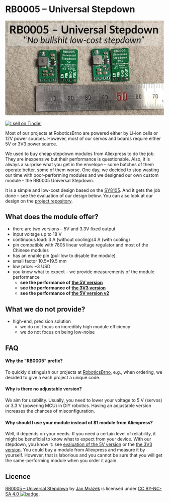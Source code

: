 # RB0005 – Universal Stepdown

![StepDown photo](evaluation/assets/header.jpg)

[![I sell on
Tindie!](https://d2ss6ovg47m0r5.cloudfront.net/badges/tindie-mediums.png)](https://www.tindie.com/stores/yaqwsx/?ref=offsite_badges&utm_source=sellers_yaqwsx&utm_medium=badges&utm_campaign=badge_large)


Most of our projects at RoboticsBrno are powered either by Li-ion cells or 12V
power sources. However, most of our servos and boards require either 5V or 3V3
power source.

We used to buy cheap stepdown modules from Aliexpress to do the job. They are
inexpensive but their performance is questionable. Also, it is always a
surprise what you get in the envelope – some batches of them operate better,
some of them worse. One day, we decided to stop wasting our time with
poor-performing modules and we designed our own custom module – the RB0005
Universal Stepdown.

It is a simple and low-cost design based on the
[SY8105](https://file.remont-aud.net/baza/dc_dc/data/SY8105.pdf). And it gets
the job done – see the evaluation of our design below. You can also look at our
design on the [project
repository](https://github.com/RoboticsBrno/RB0005-UniversalStepDown).

## What does the module offer?

- there are two versions – 5V and 3.3V fixed output
- input voltage up to 18 V
- continuous load: 3 A (without cooling)/4 A (with cooling)
- pin compatible with 7805 linear voltage regulator and most of the Chinese modules
- has an enable pin (pull low to disable the module)
- small factor 10.5×19.5 mm
- low price: ~3 USD
- you know what to expect – we provide measurements of the module performance
    - **see the performance of [the 5V version](https://roboticsbrno.github.io/RB0005-UniversalStepDown/eval5v/index.html)**
    - **see the performance of [the 3V3 version](https://roboticsbrno.github.io/RB0005-UniversalStepDown/eval3v/index.html)**
    - **see the performance of [the 5V version v2](https://roboticsbrno.github.io/RB0005-UniversalStepDown/eval5v_v2)**

## What we do not provide?

- high-end, precision solution
    - we do not focus on incredibly high module efficiency
    - we do not focus on being low-noise

## FAQ

#### Why the "RB0005" prefix?

To quickly distinguish our projects at
[RoboticsBrno](https://github.com/RoboticsBrno/), e.g., when ordering, we
decided to give a each project a unique code.

#### Why is there no adjustable version?

We aim for usability. Usually, you need to lower your voltage to 5 V (servos) or
3.3 V (powering MCU) in DIY robotics. Having an adjustable version increases
the chances of misconfiguration.

#### Why should I use your module instead of $1 module from Aliexpress?

Well, it depends on your needs. If you need a certain level of reliability, it
might be beneficial to know what to expect from your device. With our stepdown,
you know it: see [evaluation of the 5V
version](https://roboticsbrno.github.io/RB0005-UniversalStepDown/eval5v/index.html)
or the [the 3V3
version](https://roboticsbrno.github.io/RB0005-UniversalStepDown/eval3v/index.html).
You could buy a module from Aliexpress and measure it by yourself. However, that
is laborious and you cannot be sure that you will get the same-performing module
when you order it again.

## Licence

[RB0005 – Universal
Stepdown](https://roboticsbrno.github.io/RB0005-UniversalStepDown/) by [Jan
Mrázek](https://honzamrazek.cz) is licensed under [CC BY-NC-SA
4.0 ![badge](https://licensebuttons.net/l/by-nc-sa/4.0/80x15.png)](https://creativecommons.org/licenses/by-nc-sa/4.0).

